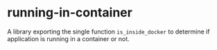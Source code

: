 # running-in-container

A library exporting the single function `is_inside_docker` to determine if application is running in a container or not.
